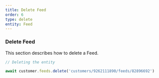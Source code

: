 ```yaml
---
title: Delete Feed
order: 6
type: delete
entity: Feed
---
```


### Delete Feed

This section describes how to delete a Feed.

```javascript
// Deleting the entity

await customer.feeds.delete('customers/9262111890/feeds/82896692')
```
